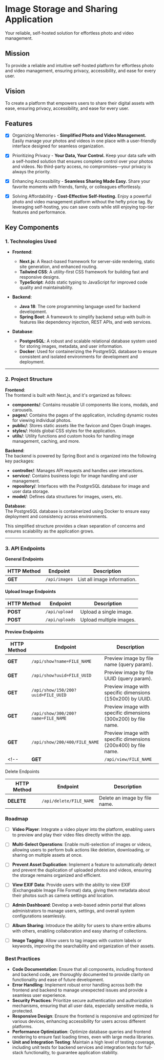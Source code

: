# Image Storage and Sharing Application

Your reliable, self-hosted solution for effortless photo and video management.

## Mission

To provide a reliable and intuitive self-hosted platform for effortless photo and video management, ensuring privacy, accessibility, and ease for every user.

## Vision

To create a platform that empowers users to share their digital assets with ease, ensuring privacy, accessibility, and ease for every user.

## Features

- [x] Organizing Memories - **Simplified Photo and Video Management.** Easily manage your photos and videos in one place with a user-friendly interface designed for seamless organization.

- [x] Prioritizing Privacy - **Your Data, Your Control.** Keep your data safe with a self-hosted solution that ensures complete control over your photos and videos. No third-party access, no compromises—your privacy is always the priority.

- [x] Enhancing Accessibility - **Seamless Sharing Made Easy.** Share your favorite moments with friends, family, or colleagues effortlessly.

- [x] Solving Affordability - **Cost-Effective Self-Hosting.** Enjoy a powerful photo and video management platform without the hefty price tag. By leveraging self-hosting, you can save costs while still enjoying top-tier features and performance.

## Key Components  

### 1. Technologies Used  

- **Frontend**:  
  - **Next.js**: A React-based framework for server-side rendering, static site generation, and enhanced routing.  
  - **Tailwind CSS**: A utility-first CSS framework for building fast and responsive designs.  
  - **TypeScript**: Adds static typing to JavaScript for improved code quality and maintainability.  

- **Backend**:  
  - **Java 18**: The core programming language used for backend development.  
  - **Spring Boot**: A framework to simplify backend setup with built-in features like dependency injection, REST APIs, and web services.  

- **Database**:  
  - **PostgreSQL**: A robust and scalable relational database system used for storing images, metadata, and user information.  
  - **Docker**: Used for containerizing the PostgreSQL database to ensure consistent and isolated environments for development and deployment.  

---

### 2. Project Structure  

**Frontend**:  
The frontend is built with Next.js, and it's organized as follows:

- **components/**: Contains reusable UI components like icons, modals, and carousels.  
- **pages/**: Contains the pages of the application, including dynamic routes for viewing individual photos.  
- **public/**: Stores static assets like the favicon and Open Graph images.  
- **styles/**: Holds global CSS styles for the application.  
- **utils/**: Utility functions and custom hooks for handling image management, caching, and more.

**Backend**:  
The backend is powered by Spring Boot and is organized into the following key packages:

- **controller/**: Manages API requests and handles user interactions.  
- **service/**: Contains business logic for image handling and user management.  
- **repository/**: Interfaces with the PostgreSQL database for image and user data storage.  
- **model/**: Defines data structures for images, users, etc.

**Database**:  
The PostgreSQL database is containerized using Docker to ensure easy deployment and consistency across environments.

This simplified structure provides a clean separation of concerns and ensures scalability as the application grows.

---

### 3. API Endpoints  

**General Endpoints**  

| HTTP Method | Endpoint         | Description                              |  
|-------------|------------------|------------------------------------------|  
| **GET**     | `/api/images`     | List all image information.              |  

**Upload Image Endpoints**  

| HTTP Method | Endpoint         | Description                              |  
|-------------|------------------|------------------------------------------|  
| **POST**    | `/api/upload`     | Upload a single image.                   |  
| **POST**    | `/api/uploads`    | Upload multiple images.                  |  

**Preview Endpoints**  

| HTTP Method | Endpoint                          | Description                              |  
|-------------|-----------------------------------|------------------------------------------|  
| **GET**     | `/api/show?name=FILE_NAME`        | Preview image by file name (query param).|  
| **GET**     | `/api/show?uuid=FILE_UUID`        | Preview image by file UUID (query param).|  
| **GET**     | `/api/show/150/200?uuid=FILE_UUID`| Preview image with specific dimensions (150x200) by UUID. |  
| **GET**     | `/api/show/300/200?name=FILE_NAME`| Preview image with specific dimensions (300x200) by file name. |  
| **GET**     | `/api/show/200/400/FILE_NAME`     | Preview image with specific dimensions (200x400) by file name. |  
<!-- | **GET**     | `/api/view/FILE_NAME`             | Preview image by file name.              |   -->

Delete Endpoints  

| HTTP Method | Endpoint         | Description                              |  
|-------------|------------------|------------------------------------------|  
| **DELETE**  | `/api/delete/FILE_NAME`     | Delete an image by file name.            |

### Roadmap

- [ ] **Video Player**: Integrate a video player into the platform, enabling users to preview and play their video files directly within the app.

- [ ] **Multi-Select Operations**: Enable multi-selection of images or videos, allowing users to perform bulk actions like deletion, downloading, or sharing on multiple assets at once.  

- [ ] **Prevent Asset Duplication**: Implement a feature to automatically detect and prevent the duplication of uploaded photos and videos, ensuring the storage remains organized and efficient.  

- [ ] **View EXIF Data**: Provide users with the ability to view EXIF (Exchangeable Image File Format) data, giving them metadata about their photos such as camera settings and location.  

- [ ] **Admin Dashboard**: Develop a web-based admin portal that allows administrators to manage users, settings, and overall system configurations seamlessly.  

- [ ] **Album Sharing**: Introduce the ability for users to share entire albums with others, enabling collaboration and easy sharing of collections.  

- [ ] **Image Tagging**: Allow users to tag images with custom labels or keywords, improving the searchability and organization of their assets.  

### Best Practices

- **Code Documentation**: Ensure that all components, including frontend and backend code, are thoroughly documented to provide clarity on functionality and ease of future development.  
- **Error Handling**: Implement robust error handling across both the frontend and backend to manage unexpected issues and provide a seamless user experience.  
- **Security Practices**: Prioritize secure authentication and authorization mechanisms, ensuring that all user data, especially sensitive media, is protected.  
- **Responsive Design**: Ensure the frontend is responsive and optimized for various devices, enhancing accessibility for users across different platforms.  
- **Performance Optimization**: Optimize database queries and frontend rendering to ensure fast loading times, even with large media libraries.  
- **Unit and Integration Testing**: Maintain a high level of testing coverage, including unit tests for backend services and integration tests for full-stack functionality, to guarantee application stability.
